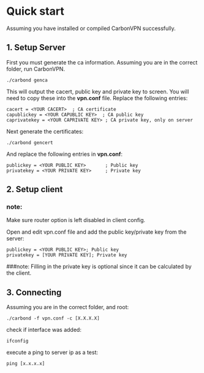 # Quick start
Assuming you have installed or compiled CarbonVPN successfully.

## 1. Setup Server
First you must generate the ca information.
Assuming you are in the correct folder, run CarbonVPN.
```
./carbond genca
```
This will output the cacert, public key and private key to screen.
You will need to copy these into the __vpn.conf__ file.
Replace the following entries:
```
cacert = <YOUR CACERT>  ; CA certificate
capublickey = <YOUR CAPUBLIC KEY>  ; CA public key
caprivatekey = <YOUR CAPRIVATE KEY> ; CA private key, only on server
```
Next generate the certificates:
```
./carbond gencert
```
And replace the following entries in __vpn.conf__:

```
publickey = <YOUR PUBLIC KEY>       ; Public key
privatekey = <YOUR PRIVATE KEY>     ; Private key
```

## 2. Setup client
### note:
Make sure router option is left disabled in client config.

Open and edit vpn.conf file and add the public key/private key from the server:
```
publickey = <YOUR PUBLIC KEY>; Public key
privatekey = [YOUR PRIVATE KEY]; Private key
```
###note:
Filling in the private key is optional since it can be calculated by the client.

## 3. Connecting


Assuming you are in the correct folder, and root:
```
./carbond -f vpn.conf -c [X.X.X.X]
```
check if interface was added:
```
ifconfig
```

execute a ping to server ip as a test:

```
ping [x.x.x.x]
```